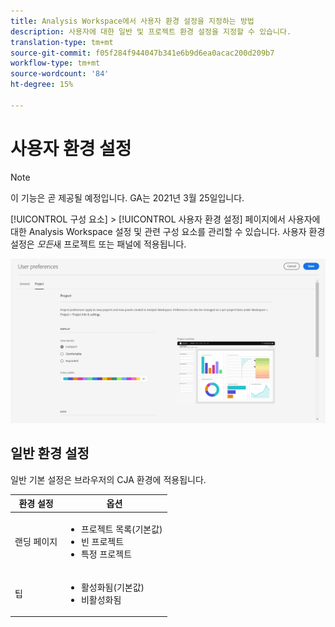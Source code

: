 ```yaml
---
title: Analysis Workspace에서 사용자 환경 설정을 지정하는 방법
description: 사용자에 대한 일반 및 프로젝트 환경 설정을 지정할 수 있습니다.
translation-type: tm+mt
source-git-commit: f05f284f944047b341e6b9d6ea0acac200d209b7
workflow-type: tm+mt
source-wordcount: '84'
ht-degree: 15%

---
```



# 사용자 환경 설정

>[!NOTE]
>
>이 기능은 곧 제공될 예정입니다. GA는 2021년 3월 25일입니다.

[!UICONTROL 구성 요소] > [!UICONTROL 사용자 환경 설정] 페이지에서 사용자에 대한 Analysis Workspace 설정 및 관련 구성 요소를 관리할 수 있습니다. 사용자 환경 설정은 *모든*&#x200B;새 프로젝트 또는 패널에 적용됩니다.

![사용자 환경 설정](assets/user-preferences.png)

## 일반 환경 설정

일반 기본 설정은 브라우저의 CJA 환경에 적용됩니다.

| 환경 설정 | 옵션 |
| --- | --- |
| 랜딩 페이지 | <ul><li>프로젝트 목록(기본값)</li><li>빈 프로젝트</li><li>특정 프로젝트</li></ul> |
| 팁 | <ul><li>활성화됨(기본값)</li><li>비활성화됨</li></ul> |